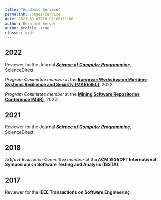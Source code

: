 ```yaml
---
title: "Academic Service"
permalink: /pages/service
date: 2021-09-07T18:01:00+02:00
author: Bernhard Berger
author_profile: true
classes: wide
---
```


## 2022
Reviewer for the Journal ***[Science of Computer Programming](https://www.journals.elsevier.com/science-of-computer-programming)***, ScienceDirect.

_Program Committee member_ at the **[European Workshop on Maritime Systems Resilience and Security (MARESEC)](https://dlr.expert/maresec2022)**, 2022. 

_Program Committee member_ at the **[Mining Software Repositories Conference (MSR)](https://conf.researchr.org/home/msr-2022)**, 2022. 

## 2021
Reviewer for the Journal ***[Science of Computer Programming](https://www.journals.elsevier.com/science-of-computer-programming)***, ScienceDirect.

## 2018
_Artifact Evaluation Committee member_ at the **ACM SIGSOFT International Symposium on Software Testing and Analysis
(ISSTA)**.

## 2017
Reviewer for the **IEEE Transactions on Software Engineering**.